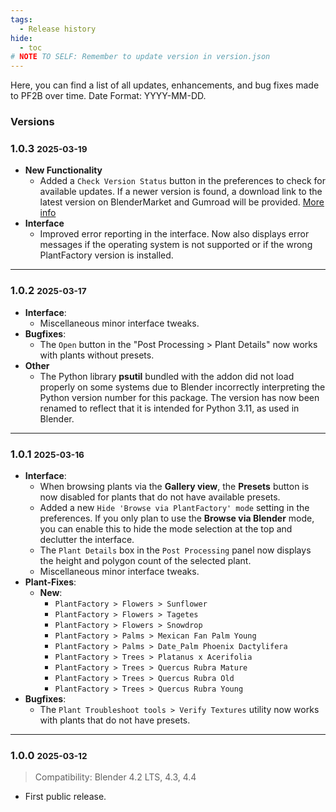 ```yaml
---
tags:
  - Release history
hide:
  - toc
# NOTE TO SELF: Remember to update version in version.json
---
```

Here, you can find a list of all updates, enhancements, and bug fixes made to PF2B over time. Date Format: YYYY-MM-DD.


### Versions

<div class="changelog" markdown>

<!-- ### 1.0.4 <small>2025-03-xx</small>

- **Improved Functionality**
    - The info button, available when browsing plants in the Gallery View or using the queue function, now shows if plant fixes are available and includes a button to display the specific fixes applied to the plant.

--- -->

### 1.0.3 <small>2025-03-19</small>

- **New Functionality**
    - Added a `Check Version Status` button in the preferences to check for available updates. If a newer version is found, a download link to the latest version on BlenderMarket and Gumroad will be provided. [More info](preferences/general.md#version-check)
- **Interface**
    - Improved error reporting in the interface. Now also displays error messages if the operating system is not supported or if the wrong PlantFactory version is installed.

---

### 1.0.2 <small>2025-03-17</small>

- **Interface**:
    - Miscellaneous minor interface tweaks.
- **Bugfixes**:
    - The `Open` button in the "Post Processing > Plant Details" now works with plants without presets.
- **Other**
    - The Python library **psutil** bundled with the addon did not load properly on some systems due to Blender incorrectly interpreting the Python version number for this package. The version has now been renamed to reflect that it is intended for Python 3.11, as used in Blender.

---

### 1.0.1 <small>2025-03-16</small>

- **Interface**:
    - When browsing plants via the **Gallery view**, the **Presets** button is now disabled for plants that do not have available presets.
    - Added a new `Hide 'Browse via PlantFactory' mode` setting in the preferences. If you only plan to use the **Browse via Blender** mode, you can enable this to hide the mode selection at the top and declutter the interface.
    - The `Plant Details` box in the `Post Processing` panel now displays the height and polygon count of the selected plant.
    - Miscellaneous minor interface tweaks.
- **Plant-Fixes**:
    - **New**:
        - `PlantFactory > Flowers > Sunflower`
        - `PlantFactory > Flowers > Tagetes`
        - `PlantFactory > Flowers > Snowdrop`
        - `PlantFactory > Palms > Mexican Fan Palm Young`
        - `PlantFactory > Palms > Date_Palm Phoenix Dactylifera`
        - `PlantFactory > Trees > Platanus x Acerifolia`
        - `PlantFactory > Trees > Quercus Rubra Mature`
        - `PlantFactory > Trees > Quercus Rubra Old`
        - `PlantFactory > Trees > Quercus Rubra Young`
- **Bugfixes**:
    - The `Plant Troubleshoot tools > Verify Textures` utility now works with plants that do not have presets.

---

### 1.0.0 <small>2025-03-12</small>

  > Compatibility: Blender 4.2 LTS, 4.3, 4.4

  - First public release.

</div> <!-- /Changelog -->